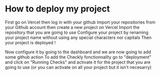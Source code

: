 # How to deploy my project #

First go on Vercel then log in with your github
Import your repositories from your Github account then create a new project on Vercel
Import the repository that you are going to use
Configure your project by renaming your project name without using any special characters nor capitals
Then your project is deployed ! 

Now configure it by going to the dashboard and we are now going to add some github action
To add the Checkly fonctionnality go to "deployment" and click on "Running Checks" and activate it for the project that you are going to use (or you can activate on all your project but it isn't necesarry)
